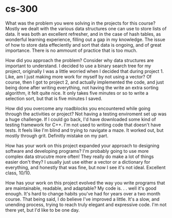 # cs-300

What was the problem you were solving in the projects for this course?
Mostly we dealt with the various data structures one can use to store lists of data. It was both an excellent refresher, and in the case of hash tables, as wonderful learning experience, filling out a gap in my knowledge. The issue of how to store data effeciently and sort that data is ongoing, and of great importance. There is no ammount of practice that is too much.

How did you approach the problem? Consider why data structures are important to understand.
I decided to use a binary search tree for my project, originally I was a little worried when I decided that during project 1. Like, am I just making more work for myself by not using a vector? Of course, then I got to project 2, and actually implemented the code, and just being done after writing everything, not having the write an extra sorting algorithm, it felt quite nice. It only takes five minutes or so to write a selection sort, but that is five minutes I saved.

How did you overcome any roadblocks you encountered while going through the activities or project?
Not having a testing enviroment set up was a huge challenge. If I could go back, I'd have downloaded some kind of testing framework for C++. I'm not used to writing code that doesn't have tests. It feels like I'm blind and trying to navigate a maze. It worked out, but mostly through grit. Definitly mistake on my part.

How has your work on this project expanded your approach to designing software and developing programs?
I'm probably going to use more complex data strucutre more often! They really do make a lot of things easier don't they? I usually just use either a vector or a dictionary for everything, and honestly that was fine, but now I see it's not ideal. Excellent class, 10/10.

How has your work on this project evolved the way you write programs that are maintainable, readable, and adaptable?
My code is. . . well it's good enough. It's hard to change habits you've had for years over a two month course. That being said, I do believe I've improved a little. It's a slow, and unending process, trying to reach truly elegant and expressive code. I'm not there yet, but I'd like to be one day.

